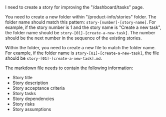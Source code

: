 I need to create a story for improving the "/dashboard/tasks" page.

You need to create a new folder within "/product-info/stories" folder. The folder name should match this pattern: `story-[number]-[story-name]`.
For example, if the story number is 1 and the story name is "Create a new task", the folder name should be `story-[01]-[create-a-new-task]`. The number should be the next number in the sequence of the existing stories.

Within the folder, you need to create a new file to match the folder name. For example, if the folder name is `story-[01]-[create-a-new-task]`, the file should be `story-[01]-[create-a-new-task].md`.

The markdown file needs to contain the following information:

- Story title
- Story description
- Story acceptance criteria
- Story tasks
- Story dependencies
- Story risks
- Story assumptions

